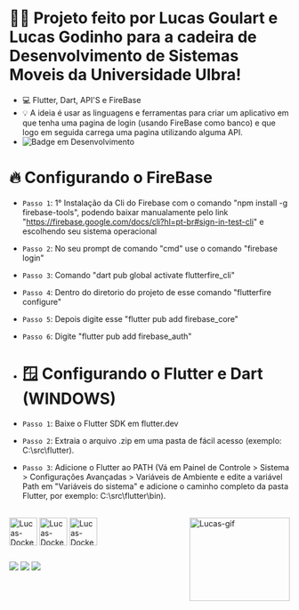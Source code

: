 # ✍🏻 Projeto feito por Lucas Goulart e Lucas Godinho para a cadeira de Desenvolvimento de Sistemas Moveis da Universidade Ulbra!

- 💻 Flutter, Dart, API'S e FireBase
- 💡 A ideia é usar as linguagens e ferramentas para criar um aplicativo em que tenha uma pagina de login (usando FireBase como banco) e que logo em seguida carrega uma pagina utilizando alguma API.
- ![Badge em Desenvolvimento](http://img.shields.io/static/v1?label=STATUS&message=Finalizado&color=GREEN&style=for-the-badge)

# 🔥 Configurando o FireBase

- `Passo 1`: 1° Instalação da Cli do Firebase com o comando "npm install -g firebase-tools", podendo baixar manualamente pelo link "https://firebase.google.com/docs/cli?hl=pt-br#sign-in-test-cli" e escolhendo seu sistema operacional
- `Passo 2`: No seu prompt de comando "cmd" use o comando "firebase login"
- `Passo 3`: Comando "dart pub global activate flutterfire_cli"
- `Passo 4`: Dentro do diretorio do projeto de esse comando "flutterfire configure"
- `Passo 5`: Depois digite esse "flutter pub add firebase_core"
- `Passo 6`: Digite "flutter pub add firebase_auth"
  ##
- # 🪟 Configurando o Flutter e Dart (WINDOWS)

- `Passo 1`: Baixe o Flutter SDK em flutter.dev
- `Passo 2`: Extraia o arquivo .zip em uma pasta de fácil acesso (exemplo: C:\src\flutter).
- `Passo 3`: Adicione o Flutter ao PATH (Vá em Painel de Controle > Sistema > Configurações Avançadas > Variáveis de Ambiente e edite a variável Path em "Variáveis do sistema" e adicione o caminho completo da pasta Flutter, por exemplo: C:\src\flutter\bin).

  

<div style="display: inline_block"><br>
  <img align="center" alt="Lucas-Docker" height="50" width="50" src="https://cdn.jsdelivr.net/gh/devicons/devicon@latest/icons/flutter/flutter-original.svg">
  <img align="center" alt="Lucas-Docker" height="50" width="50" src="https://cdn.jsdelivr.net/gh/devicons/devicon@latest/icons/dart/dart-original.svg">
  <img align="center" alt="Lucas-Docker" height="50" width="50" src="https://cdn.jsdelivr.net/gh/devicons/devicon@latest/icons/firebase/firebase-original.svg">
  <img align="right" alt="Lucas-gif" height="150" width="180" src="https://res.cloudinary.com/jerrick/image/upload/v1548358184/i8uj1f1dquu5dc6rzkgs.gif">
  
</div>

 ##
 <div>
  <a href="https://www.instagram.com/ghoulartzzz/" target="_blank"><img src="https://img.shields.io/badge/-Instagram-%23E4405F?style=for-the-badge&logo=instagram&logoColor=white" target="_blank"></a>
  <a href = "mailto:lucasgoulart.oficial777@gmail.com"><img src="https://img.shields.io/badge/Gmail-D14836?style=for-the-badge&logo=gmail&logoColor=white" target="_blank"></a>
  <a href="https://www.linkedin.com/in/lucas-goulart-297317249/" target="_blank"><img src="https://img.shields.io/badge/-LinkedIn-%230077B5?style=for-the-badge&logo=linkedin&logoColor=white" target="_blank"> </a>   
</div>
